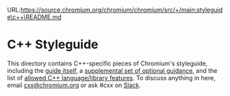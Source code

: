 URL:https://source.chromium.org/chromium/chromium/src/+/main:styleguide\c++\README.md
# C++ Styleguide

This directory contains C++-specific pieces of Chromium's styleguide, including
the [guide itself](c++.md), a
[supplemental set of optional guidance](c++-dos-and-donts.md), and the list of
[allowed C++ language/library features](c++-features.md). To discuss anything in
here, email cxx@chromium.org or ask #cxx on
[Slack](/docs/website/site/developers/slack/index.md).
